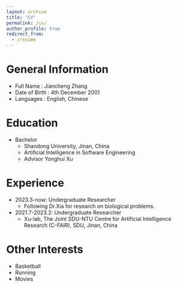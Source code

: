 ```yaml
---
layout: archive
title: "CV"
permalink: /cv/
author_profile: true
redirect_from:
  - /resume
---
```




General Information
======
* Full Name : Jiancheng Zhang
* Date of Birth : 4th December 2001
* Languages : English, Chinese
  
Education
======
* Bachelor
  * Shandong University, Jinan, China
  * Artificial Intelligence in Software Engineering
  * Advisor Yonghui Xu
    


Experience
======
* 2023.3-now: Undergraduate Researcher
  * Following Dr.Xia for research on biological problems.
* 2021.7-2023.2: Undergraduate Researcher
  * Xu-lab, The Joint SDU-NTU Centre for Artificial Intelligence Research (C-FAIR), SDU, Jinan, China
    


  
Other Interests
======
* Basketball
* Running
* Movies



